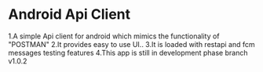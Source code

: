 # Android Api Client


1.A simple Api client for android which mimics the functionality of "POSTMAN"
2.It provides easy to use UI..
3.It is loaded with restapi and fcm messages testing features 4.This app is still in development phase 
branch v1.0.2

